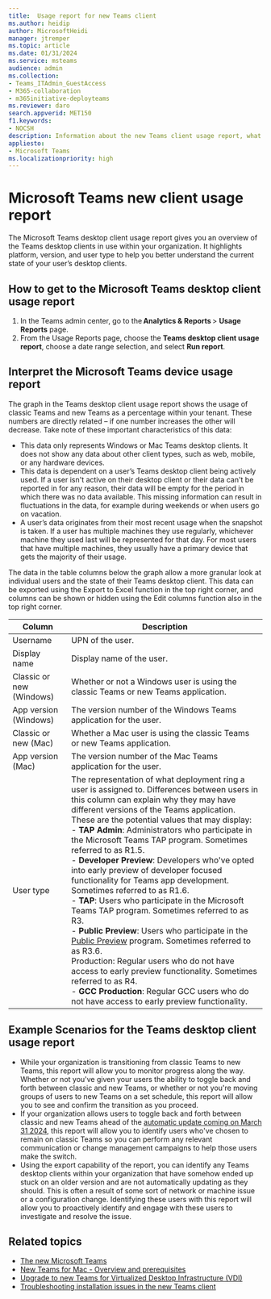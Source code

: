 ```yaml
---
title:  Usage report for new Teams client
ms.author: heidip
author: MicrosoftHeidi
manager: jtremper
ms.topic: article
ms.date: 01/31/2024
ms.service: msteams
audience: admin
ms.collection: 
- Teams_ITAdmin_GuestAccess
- M365-collaboration
- m365initiative-deployteams
ms.reviewer: daro
search.appverid: MET150
f1.keywords:
- NOCSH
description: Information about the new Teams client usage report, what it does and how to make the best use of it.
appliesto: 
- Microsoft Teams
ms.localizationpriority: high
---
```


# Microsoft Teams new client usage report

The Microsoft Teams desktop client usage report gives you an overview of the Teams desktop clients in use within your organization. It highlights platform, version, and user type to help you better understand the current state of your user’s desktop clients.

## How to get to the Microsoft Teams desktop client usage report

1. In the Teams admin center, go to the **Analytics & Reports** > **Usage Reports** page.
1. From the Usage Reports page, choose the **Teams desktop client usage report**, choose a date range selection, and select **Run report**.

## Interpret the Microsoft Teams device usage report

The graph in the Teams desktop client usage report shows the usage of classic Teams and new Teams as a percentage within your tenant. These numbers are directly related – if one number increases the other will decrease. Take note of these important characteristics of this data:

- This data only represents Windows or Mac Teams desktop clients. It does not show any data about other client types, such as web, mobile, or any hardware devices.
- This data is dependent on a user’s Teams desktop client being actively used. If a user isn't active on their desktop client or their data can't be reported in for any reason, their data will be empty for the period in which there was no data available. This missing information can result in fluctuations in the data, for example during weekends or when users go on vacation.
- A user’s data originates from their most recent usage when the snapshot is taken. If a user has multiple machines they use regularly, whichever machine they used last will be represented for that day. For most users that have multiple machines, they usually have a primary device that gets the majority of their usage.

The data in the table columns below the graph allow a more granular look at individual users and the state of their Teams desktop client. This data can be exported using the Export to Excel function in the top right corner, and columns can be shown or hidden using the Edit columns function also in the top right corner.

|Column                   |Description                                                                        |
|-------------------------|-----------------------------------------------------------------------------------|
|Username                 |UPN of the user.                                                                   |
|Display name             |Display name of the user.                                                          |
|Classic or new (Windows) |Whether or not a Windows user is using the classic Teams or new Teams application. |
|App version (Windows)    |The version number of the Windows Teams application for the user.                  |
|Classic or new (Mac)     |Whether a Mac user is using the classic Teams or new Teams application.            |
|App version (Mac)        |The version number of the Mac Teams application for the user.                      |
|User type                |The representation of what deployment ring a user is assigned to. Differences between users in this column can explain why they may have different versions of the Teams application. These are the potential values that may display: <br> - **TAP Admin**: Administrators who participate in the Microsoft Teams TAP program. Sometimes referred to as R1.5. <br> - **Developer Preview**: Developers who've opted into early preview of developer focused functionality for Teams app development. Sometimes referred to as R1.6. <br> - **TAP**: Users who participate in the Microsoft Teams TAP program. Sometimes referred to as R3. <br> - **Public Preview**: Users who participate in the [Public Preview](public-preview-doc-updates.md) program. Sometimes referred to as R3.6. <br> Production: Regular users who do not have access to early preview functionality. Sometimes referred to as R4. <br> - **GCC Production**: Regular GCC users who do not have access to early preview functionality. |

## Example Scenarios for the Teams desktop client usage report

- While your organization is transitioning from classic Teams to new Teams, this report will allow you to monitor progress along the way. Whether or not you've given your users the ability to toggle back and forth between classic and new Teams, or whether or not you're moving groups of users to new Teams on a set schedule, this report will allow you to see and confirm the transition as you proceed.
- If your organization allows users to toggle back and forth between classic and new Teams ahead of the [automatic update coming on March 31 2024](new-teams-automatic-upgrade-announced.md), this report will allow you to identify users who've chosen to remain on classic Teams so you can perform any relevant communication or change management campaigns to help those users make the switch.
- Using the export capability of the report, you can identify any Teams desktop clients within your organization that have somehow ended up stuck on an older version and are not automatically updating as they should. This is often a result of some sort of network or machine issue or a configuration change. Identifying these users with this report will allow you to proactively identify and engage with these users to investigate and resolve the issue.

## Related topics

- [The new Microsoft Teams](new-teams-desktop-admin.md)
- [New Teams for Mac - Overview and prerequisites](new-teams-mac-install-prerequisites.md)
- [Upgrade to new Teams for Virtualized Desktop Infrastructure (VDI)](new-teams-vdi-requirements-deploy.md)
- [Troubleshooting installation issues in the new Teams client](new-teams-troubleshooting-installation.md)
